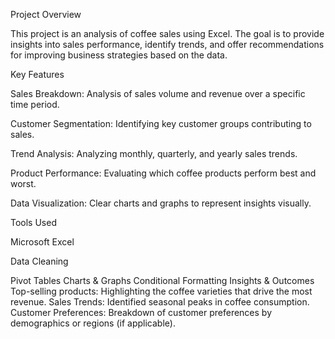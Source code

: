 Project Overview

This project is an analysis of coffee sales using Excel. The goal is to provide insights into sales performance, identify trends, and offer recommendations for improving business strategies based on the data.


Key Features

Sales Breakdown: Analysis of sales volume and revenue over a specific time period.

Customer Segmentation: Identifying key customer groups contributing to sales.

Trend Analysis: Analyzing monthly, quarterly, and yearly sales trends.

Product Performance: Evaluating which coffee products perform best and worst.

Data Visualization: Clear charts and graphs to represent insights visually.

Tools Used

Microsoft Excel

Data Cleaning

Pivot Tables
Charts & Graphs
Conditional Formatting
Insights & Outcomes
Top-selling products: Highlighting the coffee varieties that drive the most revenue.
Sales Trends: Identified seasonal peaks in coffee consumption.
Customer Preferences: Breakdown of customer preferences by demographics or regions (if applicable).
